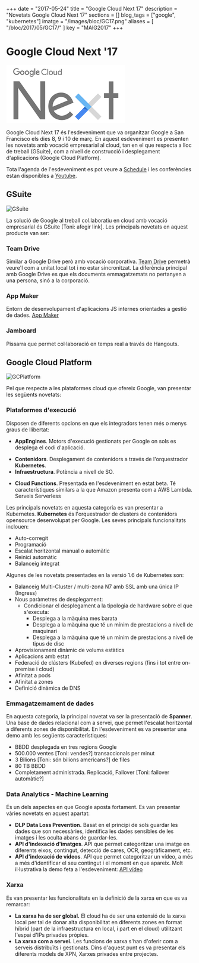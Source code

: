 +++
date        = "2017-05-24"
title       = "Google Cloud Next 17"
description = "Novetats Google Cloud Next 17"
sections = []
blog_tags = ["google", "kubernetes"]
imatge = "/images/bloc/GC17.png"
aliases = [
"/bloc/2017/05/GC17/"
]
key         = "MAIG2017"
+++

# Google Cloud Next '17


![GoogleNext17](/images/bloc/GC17.png)


Google Cloud Next 17 és l'esdeveniment que va organitzar Google a San Francisco els dies 8, 9 i 10 de març. En aquest esdeveniment es presenten les novetats amb vocació empresarial al cloud, tan en el que respecta a lloc de treball (GSuite), com a nivell de construcció i desplegament d'aplicacions (Google Cloud Platform).

Tota l'agenda de l'esdeveniment es pot veure a [Schedule](https://cloudnext.withgoogle.com/schedule) i les conferències estan disponibles a [Youtube](https://www.youtube.com/playlist?list=PLIivdWyY5sqI8RuUibiH8sMb1ExIw0lAR.). 

## GSuite


![GSuite](/images/bloc/Imatge1.png)


La solució de Google al treball col.laboratiu en cloud amb vocació empresarial és GSuite [Toni: afegir link]. Les principals novetats en aquest producte van ser:

### Team Drive 
Similar a Google Drive però amb vocació corporativa. [Team Drive](https://www.youtube.com/watch?v=ywBuQZOHX-E) permetrà veure'l com a unitat local tot i no estar sincronitzat. La diferència principal amb Google Drive es que els documents emmagatzemats no pertanyen a una persona, sinó a la corporació. 

<!--[Toni: com és maneguen els usuaris? va per domini de correu?]-->

### App Maker
Entorn de desenvolupament d'aplicacions JS internes orientades a gestió de dades. [App Maker](https://developers.google.com/appmaker/)

<!--[Toni: quina utilitat té a nivell empresa? Necessites un navegador? és scripting a com el gscript que hi ha a Spreadsheets? Ho pots explicar?]-->

### Jamboard 
Pissarra que permet col·laboració en temps real a través de Hangouts.

<!--[Toni: incloure una foto. És una pissarra física o una aplicació que corre en navegador?]-->

## Google Cloud Platform
![GCPlatform](/images/bloc/Imatge3.png)

Pel que respecte a les plataformes cloud que ofereix Google, van presentar les següents novetats:

### Plataformes d'execució
Disposen de diferents opcions en que els integradors tenen més o menys graus de llibertat:

- **AppEngines**. Motors d'execució gestionats per Google on sols es desplega el codi d'aplicació. 
<!--[Toni: Explicar la diferència entre AppEngines o Infraestructura, no queda clar]-->
- **Contenidors**. Desplegament de contenidors a través de l'orquestrador **Kubernetes**. 
- **Infraestructura**. Potència a nivell de SO.
<!--[Toni: explicar millor la diferència amb AppEngines]-->
- **Cloud Functions**. Presentada en l'esdeveniment en estat beta. Té característiques similars a la que Amazon presenta com a AWS Lambda. Serveis Serverless 
<!--[Toni: explicar una mica més que vol dir serverless]-->

Les principals novetats en aquesta categoria es van presentar a Kubernetes.
**Kubernetes** és l'orquestrador de clusters de contenidors opensource desenvolupat per Google. Les seves principals funcionalitats inclouen:

- Auto-corregit  <!--[Toni: explicar. què s'autocorregeix?]-->
- Programació <!--[Toni: data i hora?] del desplegament [Toni: dels contenidors?, del creixement?]-->
- Escalat horitzontal manual o automàtic
- Reinici automàtic <!--[Toni: en quins casos?]-->
- Balanceig integrat <!--[Toni: Manual o automàtic o sempre automàtic?]-->

Algunes de les novetats presentades en la versió 1.6 de Kubernetes son:

- Balanceig Multi-Cluster / multi-zona  N7 amb SSL amb una única IP (Ingress) <!--[Toni: què és Ingress? posar link]-->
- Nous paràmetres de desplegament:
    - Condicionar el desplegament a la tipologia de hardware sobre el que s'executa:
        - Desplega a la màquina mes barata
        - Desplega a la màquina que té un mínim de prestacions a nivell de maquinari
        - Desplega a la màquina que té un mínim de prestacions a nivell de tipus de disc
- Aprovisionament dinàmic de volums estàtics 
- Aplicacions amb estat
- Federació de clústers (Kubefed)<!--[Toni: posar link]--> en diverses regions (fins i tot entre on-premise i cloud)
- Afinitat a pods <!--[Toni: què són els pods?]-->
- Afinitat a zones <!--[Toni: són les zones geogràfiques de disponibilitat de Google Cloud?]-->
- Definició dinàmica de DNS <!--[Toni: què vol dir?]-->

### Emmagatzemament de dades
En aquesta categoria, la principal novetat va ser la presentació de **Spanner**. <!--[Toni: afegir link] -->Una base de dades relacional com a servei, que permet l'escalat horitzontal a diferents zones de disponibilitat. En l'esdeveniment es va presentar una demo <!--[Toni: tenim link al youtube?]--> amb les següents característiques:

- BBDD desplegada en tres regions Google
- 500.000 ventes [Toni: vendes?] transaccionals per minut
- 3 Bilions [Toni: són bilions americans?] de files
- 80 TB BBDD
- Completament administrada. Replicació, Failover [Toni: failover automàtic?]

### Data Analytics - Machine Learning
És un dels aspectes en que Google aposta fortament. Es van presentar vàries novetats en aquest apartat: <!--[Toni: tot està basat en tractament d'imatges i videos? Potser cal indicar-ho al títol: "Machine Learning aplicat al tractament d'imatges i videos"]-->
- **DLP Data Loss Prevention.** Basat en el principi de sols guardar les dades que son necessàries, identifica les dades sensibles de les imatges i les oculta abans de guardar-les.
- **API d'indexació d'imatges**. API que permet categoritzar una imatge en diferents eixos, contingut, detecció de cares, OCR, geogràficament, etc.
- **API d'indexació de vídeos**. API que permet categoritzar un vídeo, a més a més d'identificar el seu contingut i el moment en que apareix. Molt il·lustrativa la demo feta a l'esdeveniment: [API vídeo ](https://www.youtube.com/watch?v=mDAoLO4G4CQ)

### Xarxa
Es van presentar les funcionalitats en la definició de la xarxa en que es va remarcar:
- **La xarxa ha de ser global.** El cloud ha de ser una extensió de la xarxa local per tal de donar alta disponibilitat en diferents zones en format híbrid (part de la infraestructura en local, i part en el cloud) utilitzant l'espai d'IPs privades pròpies.
- **La xarxa com a servei.** Les funcions de xarxa s'han d'oferir com a serveis distribuïts i gestionats. Dins d'aquest punt es va presentar els diferents models de XPN, Xarxes privades entre projectes. 
<!--[Toni: quina és la definició de XPN?]-->

<!--[Toni: aquí caldria tancar l'article amb una valoració pròpia de l'esdeveniment. tancar-lo així és massa abrupte. També podem aportar referències a les slides i o vídeos]-->
